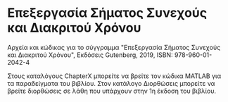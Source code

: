 # Επεξεργασία Σήματος Συνεχούς και Διακριτού Χρόνου
Αρχεία και κώδικας για το σύγγραμμα "Επεξεργασία Σήματος Συνεχούς και Διακριτού Χρόνου", Εκδόσεις Gutenberg, 2019, ΙSBN: 978-960-01-2042-4

Στους καταλόγους ChapterX μπορείτε να βρείτε τον κώδικα MATLAB για τα παραδείγματα του βιβλίου. Στον κατάλογο Διορθώσεις μπορείτε να βρείτε διορθώσεις σε λάθη που υπάρχουν στην 1η έκδοση του βιβλίου.
